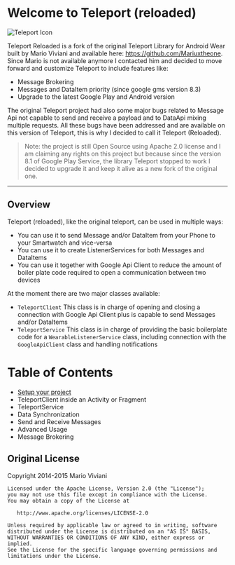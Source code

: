 Welcome to Teleport (reloaded)
===================
![Teleport Icon](https://github.com/raffaeu/Teleport/blob/master/doc/images/teleport_256.png)

Teleport Reloaded is a fork of the original Teleport Library for Android Wear built by Mario Viviani and available here: https://github.com/Mariuxtheone.
Since Mario is not available anymore I contacted him and decided to move forward and customize Teleport to include features like:

 - Message Brokering
 - Messages and DataItem priority (since google gms version 8.3)
 - Upgrade to the latest Google Play and Android version

The original Teleport project had also some major bugs related to Message Api not capable to send and receive a payload and to DataApi mixing multiple requests. All these bugs have been addressed and are available on this version of Teleport, this is why I decided to call it Teleport (Reloaded).

> Note: the project is still Open Source using Apache 2.0 license and I
> am claiming any rights on this project but because since the version
> 8.1 of Google Play Service, the library Teleport stopped to work I decided to upgrade it and keep it alive as a new fork of the original
> one.

----------

Overview
-------------

Teleport (reloaded), like the original teleport, can be used in multiple ways:

 - You can use it to send Message and/or DataItem from your Phone to your Smartwatch and vice-versa
 - You can use it to create ListenerServices for both Messages and DataItems
 - You can use it together with Google Api Client to reduce the amount of boiler plate code required to open a communication between two devices

At the moment there are two major classes available:

 - `TeleportClient`
 This class is in charge of opening and closing a connection with Google Api Client plus is capable to send Messages and/or DataItems
 - `TeleportService`
 This class is in charge of providing the basic boilerplate code for a `WearableListenerService` class, including connection with the `GoogleApiClient` class and handling notifications

Table of Contents
=================
 - [Setup your project](https://github.com/raffaeu/Teleport/blob/master/doc/SETUP.md)
 - TeleportClient inside an Activity or Fragment
 - TeleportService
 - Data Synchronization
 - Send and Receive Messages
 - Advanced Usage
 - Message Brokering

Original License
----------------
Copyright 2014-2015 Mario Viviani

    Licensed under the Apache License, Version 2.0 (the "License");
    you may not use this file except in compliance with the License.
    You may obtain a copy of the License at

       http://www.apache.org/licenses/LICENSE-2.0

    Unless required by applicable law or agreed to in writing, software
    distributed under the License is distributed on an "AS IS" BASIS,
    WITHOUT WARRANTIES OR CONDITIONS OF ANY KIND, either express or implied.
    See the License for the specific language governing permissions and
    limitations under the License.